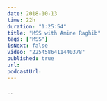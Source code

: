 ```yaml
---
date: 2018-10-13
time: 22h
duration: "1:25:54"
title: "MSS with Amine Raghib"
tags: ["MSS"]
isNext: false
video: "2254586411440378"
published: true
url:
podcastUrl:
---
```


[//]: # "Check this github issue on How to add Episode Notes  https://github.com/DevC-Casa/geeksblabla.com/issues/23 "

...
